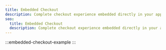 ```yaml
---
title: Embedded Checkout
description: Complete checkout experience embedded directly in your application.
seo:
  title: Embedded Checkout
  description: Complete checkout experience embedded directly in your application.
---
```


:::embedded-checkout-example
:::
